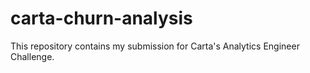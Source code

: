 # carta-churn-analysis
This repository contains my submission for Carta's Analytics Engineer Challenge.
